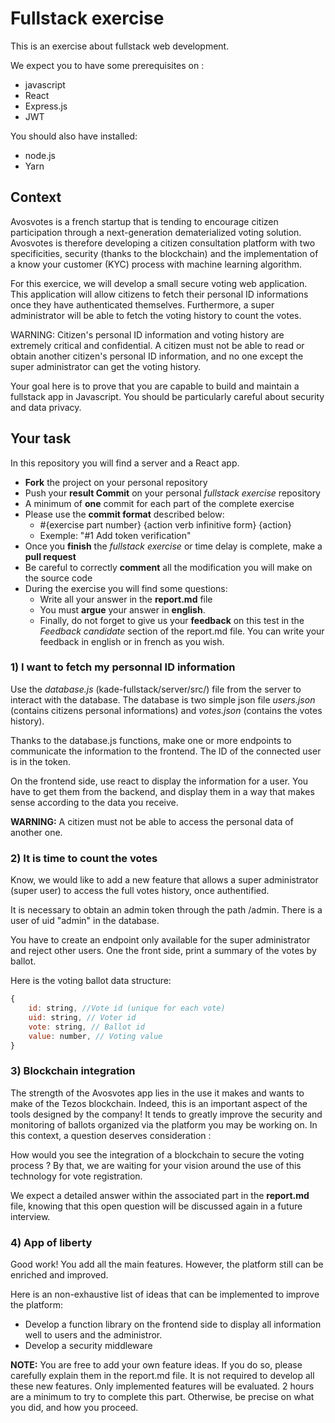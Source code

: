 # Fullstack exercise

This is an exercise about fullstack web development.

We expect you to have some prerequisites on :

- javascript
- React
- Express.js
- JWT

You should also have installed:

- node.js
- Yarn

## Context

Avosvotes is a french startup that is tending to encourage citizen participation through a next-generation dematerialized voting solution. Avosvotes is therefore developing a citizen consultation platform with two specificities, security (thanks to the blockchain) and the implementation of a know your customer (KYC) process with machine learning algorithm. 

For this exercice, we will develop a small secure voting web application. This application will allow citizens to fetch their personal ID informations once they have authenticated themselves. Furthermore, a super administrator will be able to fetch the voting history to count the votes.

WARNING: Citizen's personal ID information and voting history are extremely critical and confidential. A citizen must not be able to read or obtain another citizen's personal ID information, and no one except the super administrator can get the voting history.

Your goal here is to prove that you are capable to build and maintain a fullstack app in Javascript.
You should be particularly careful about security and data privacy.

## Your task

In this repository you will find a server and a React app.

- __Fork__ the project on your personal repository
- Push your __result Commit__ on your personal _fullstack exercise_ repository
- A minimum of __one__ commit for each part of the complete exercise
- Please use the __commit format__ described below:
    - #{exercise part number} {action verb infinitive form} {action} 
    - Exemple: "#1 Add token verification"
- Once you __finish__ the _fullstack exercise_ or time delay is complete, make a __pull request__
- Be careful to correctly __comment__ all the modification you will make on the source code
- During the exercise you will find some questions:
    - Write all your answer in the __report.md__ file
    - You must __argue__ your answer in __english__.
    - Finally, do not forget to give us your __feedback__ on this test in the _Feedback candidate_ section of the report.md file. You can write your feedback in english or in french as you wish.

### 1) I want to fetch my personnal ID information

Use the _database.js_ (kade-fullstack/server/src/) file from the server to interact with the database. The database is two simple json file _users.json_ (contains citizens personal informations) and _votes.json_ (contains the votes history). 

Thanks to the database.js functions, make one or more endpoints to communicate the information to the frontend. The ID of the connected user is in the token.

On the frontend side, use react to display the information for a user. You have to get them from the backend, and display them in a way that makes sense according to the data you receive.

__WARNING:__ A citizen must not be able to access the personal data of another one.

### 2) It is time to count the votes

Know, we would like to add a new feature that allows a super administrator (super user) to access the full votes history, once authentified. 

It is necessary to obtain an admin token through the path /admin. There is a user of uid "admin" in the database.

You have to create an endpoint only available for the super administrator and reject other users. One the front side, print a summary of the votes by ballot.

Here is the voting ballot data structure:

```javascript
{
    id: string, //Vote id (unique for each vote)
    uid: string, // Voter id
    vote: string, // Ballot id
    value: number, // Voting value
}
```

### 3) Blockchain integration

The strength of the Avosvotes app lies in the use it makes and wants to make of the Tezos blockchain. Indeed, this is an important aspect of the tools designed by the company! It tends to greatly improve the security and monitoring of ballots organized via the platform you may be working on. In this context, a question deserves consideration : 

How would you see the integration of a blockchain to secure the voting process ? By that, we are waiting for your vision around the use of this technology for vote registration.

We expect a detailed answer within the associated part in the __report.md__ file, knowing that this open question will be discussed again in a future interview. 


### 4) App of liberty

Good work! You add all the main features. However, the platform still can be enriched and improved.

Here is an non-exhaustive list of ideas that can be implemented to improve the platform:
- Develop a function library on the frontend side to display all information well to users and the administror.
- Develop a security middleware

__NOTE:__ You are free to add your own feature ideas. If you do so, please carefully explain them in the report.md file. It is not required to develop all these new features. Only implemented features will be evaluated. 2 hours are a minimum to try to complete this part. Otherwise, be precise on what you did, and how you proceed.
